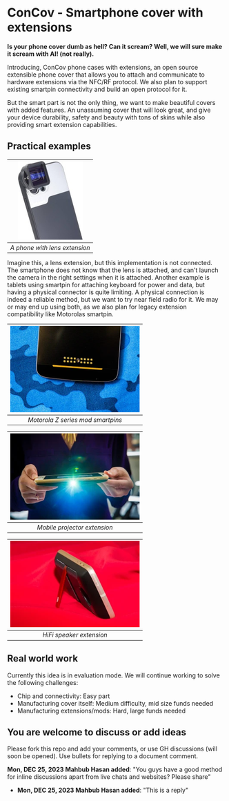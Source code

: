 # ConCov - Smartphone cover with extensions

**Is your phone cover dumb as hell? Can it scream? Well, we will sure make it scream with AI! (not really).**

Introducing, ConCov phone cases with extensions, an open source extensible phone cover that allows you to attach and communicate to hardware extensions via the NFC/RF protocol. We also plan to support existing smartpin connectivity and build an open protocol for it.

But the smart part is not the only thing, we want to make beautiful covers with added features. An unassuming cover that will look great, and give your device durability, safety and beauty with tons of skins while also providing smart extension capabilities. 

## Practical examples


| ![](assets/20231225_130040_phonelens.jpg) |
| :-----------------------------------------: |
|       *A phone with lens extension*       |

Imagine this, a lens extension, but this implementation is not connected. The smartphone does not know that the lens is attached, and can't launch the camera in the right settings when it is attached. Another example is tablets using smartpin for attaching keyboard for power and data, but having a physical connector is quite limiting. A physical connection is indeed a reliable method, but we want to try near field radio for it. We may or may end up using both, as we also plan for legacy extension compatibility like Motorolas smartpin.


| ![](assets/20231225_130702_moto-1847.webp) |
| :------------------------------------------: |
|     *Motorola Z series mod smartpins*     |


| ![](assets/20231225_131856_moto-1951.webp) |
| :------------------------------------------: |
|        *Mobile projector extension*        |


| ![](assets/20231225_132048_moto-1908.webp) |
| :------------------------------------------: |
|          *HiFi speaker extension*          |

## Real world work

Currently this idea is in evaluation mode. We will continue working to solve the following challenges:

- Chip and connectivity: Easy part
- Manufacturing cover itself: Medium difficulty, mid size funds needed
- Manufacturing extensions/mods: Hard, large funds needed

## You are welcome to discuss or add ideas

Please fork this repo and add your comments, or use GH discussions (will soon be opened). Use bullets for replying to a document comment.

**Mon, DEC 25, 2023 Mahbub Hasan added**:
"You guys have a good method for inline discussions apart from live chats and websites? Please share"
- **Mon, DEC 25, 2023 Mahbub Hasan added**:
"This is a reply"